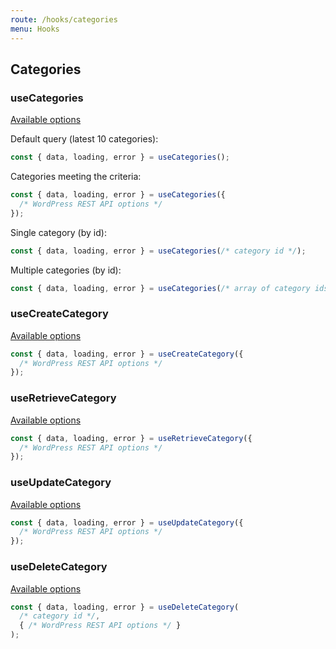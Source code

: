 ```yaml
---
route: /hooks/categories
menu: Hooks
---
```


## Categories

### useCategories

[Available options](https://developer.wordpress.org/rest-api/reference/categories/#list-categories)

Default query (latest 10 categories):

```jsx
const { data, loading, error } = useCategories();
```

Categories meeting the criteria:

```jsx
const { data, loading, error } = useCategories({
  /* WordPress REST API options */
});
```

Single category (by id):

```jsx
const { data, loading, error } = useCategories(/* category id */);
```

Multiple categories (by id):

```jsx
const { data, loading, error } = useCategories(/* array of category ids */);
```

### useCreateCategory

[Available options](https://developer.wordpress.org/rest-api/reference/categories/#create-a-category)

```jsx
const { data, loading, error } = useCreateCategory({
  /* WordPress REST API options */
});
```

### useRetrieveCategory

[Available options](https://developer.wordpress.org/rest-api/reference/categories/#retrieve-a-category)

```jsx
const { data, loading, error } = useRetrieveCategory({
  /* WordPress REST API options */
});
```

### useUpdateCategory

[Available options](https://developer.wordpress.org/rest-api/reference/categories/#update-a-category)

```jsx
const { data, loading, error } = useUpdateCategory({
  /* WordPress REST API options */
});
```

### useDeleteCategory

[Available options](https://developer.wordpress.org/rest-api/reference/categories/#delete-a-category)

```jsx
const { data, loading, error } = useDeleteCategory(
  /* category id */,
  { /* WordPress REST API options */ }
);
```
